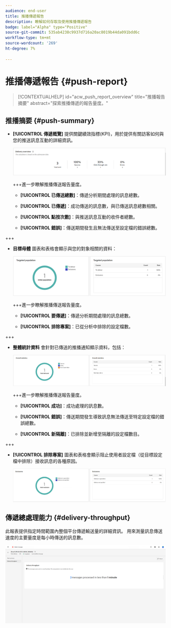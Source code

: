 ```yaml
---
audience: end-user
title: 推播傳遞報告
description: 瞭解如何存取及使用推播傳遞報告
badge: label="Alpha" type="Positive"
source-git-commit: 535ab4238c9937d716a20ac8019b44da091bdd6c
workflow-type: tm+mt
source-wordcount: '269'
ht-degree: 7%

---
```


# 推播傳遞報告 {#push-report}

>[!CONTEXTUALHELP]
>id="acw_push_report_overview"
>title="推播報告摘要"
>abstract="探索推播傳遞的報告量度。"

## 推播摘要 {#push-summary}

* **[!UICONTROL 傳遞概覽]** 提供關鍵績效指標(KPI)，用於提供有關訪客如何與您的推送訊息互動的詳細資訊。

  ![](assets/reporting_push_3.png)

  +++進一步瞭解推播傳送報告量度。

   * **[!UICONTROL 已傳送總數]**：傳遞分析期間處理的訊息總數。

   * **[!UICONTROL 已傳遞]**：成功傳送的訊息數，與已傳送訊息總數相關。

   * **[!UICONTROL 點按次數]**：與推送訊息互動的收件者總數。

   * **[!UICONTROL 錯誤]**：傳送期間發生且無法傳送至設定檔的錯誤總數。

+++

* **目標母體** 圖表和表格會顯示與您的對象相關的資料：

  ![](assets/reporting_push_4.png)

  +++進一步瞭解推播傳送報告量度。

   * **[!UICONTROL 要傳遞]**：傳遞分析期間處理的訊息總數。

   * **[!UICONTROL 排除專案]**：已從分析中排除的設定檔數。

+++



* **整體統計資料** 會針對已傳送的推播通知顯示資料，包括：

  ![](assets/reporting_push_5.png)

  +++進一步瞭解推播傳送報告量度。

   * **[!UICONTROL 成功]**：成功處理的訊息數。

   * **[!UICONTROL 錯誤]**：傳送期間發生導致訊息無法傳送至特定設定檔的錯誤總數。

   * **[!UICONTROL 新隔離]**：已排除並新增至隔離的設定檔數目。

+++

* **[!UICONTROL 排除專案]** 圖表和表格會顯示阻止使用者設定檔（從目標設定檔中排除）接收訊息的各種原因。

  ![](assets/reporting_push_6.png)

## 傳遞總處理能力 {#delivery-throughput}

此報表提供指定時間範圍內整個平台傳遞輸送量的詳細資訊。 用來測量訊息傳送速度的主要量度是每小時傳送的訊息數。

![](assets/reporting_push_2.png)
